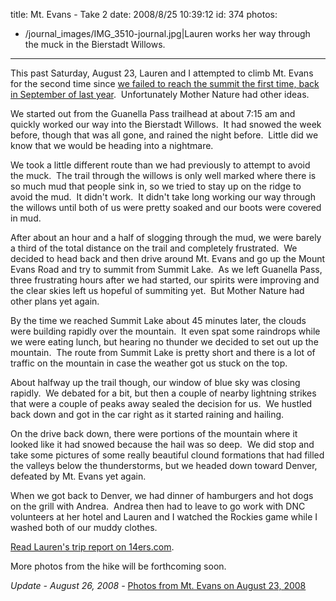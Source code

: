 title: Mt. Evans - Take 2
date: 2008/8/25 10:39:12
id: 374
photos:
- /journal_images/IMG_3510-journal.jpg|Lauren works her way through the muck in the Bierstadt Willows.
---
This past Saturday, August 23, Lauren and I attempted to climb Mt. Evans for the second time since [we failed to reach the summit the first time, back in September of last year](/Blog.aspx?ID=296).  Unfortunately Mother Nature had other ideas.

We started out from the Guanella Pass trailhead at about 7:15 am and quickly worked our way into the Bierstadt Willows.  It had snowed the week before, though that was all gone, and rained the night before.  Little did we know that we would be heading into a nightmare.

We took a little different route than we had previously to attempt to avoid the muck.  The trail through the willows is only well marked where there is so much mud that people sink in, so we tried to stay up on the ridge to avoid the mud.  It didn't work.  It didn't take long working our way through the willows until both of us were pretty soaked and our boots were covered in mud.

After about an hour and a half of slogging through the mud, we were barely a third of the total distance on the trail and completely frustrated.  We decided to head back and then drive around Mt. Evans and go up the Mount Evans Road and try to summit from Summit Lake.  As we left Guanella Pass, three frustrating hours after we had started, our spirits were improving and the clear skies left us hopeful of summiting yet.  But Mother Nature had other plans yet again.

By the time we reached Summit Lake about 45 minutes later, the clouds were building rapidly over the mountain.  It even spat some raindrops while we were eating lunch, but hearing no thunder we decided to set out up the mountain.  The route from Summit Lake is pretty short and there is a lot of traffic on the mountain in case the weather got us stuck on the top.

About halfway up the trail though, our window of blue sky was closing rapidly.  We debated for a bit, but then a couple of nearby lightning strikes that were a couple of peaks away sealed the decision for us.  We hustled back down and got in the car right as it started raining and hailing.

On the drive back down, there were portions of the mountain where it looked like it had snowed because the hail was so deep.  We did stop and take some pictures of some really beautiful clound formations that had filled the valleys below the thunderstorms, but we headed down toward Denver, defeated by Mt. Evans yet again.

When we got back to Denver, we had dinner of hamburgers and hot dogs on the grill with Andrea.  Andrea then had to leave to go work with DNC volunteers at her hotel and Lauren and I watched the Rockies game while I washed both of our muddy clothes.

[Read Lauren's trip report on 14ers.com](http://www.14ers.com/php14ers/tripreport.php?trip=5069&cpgm=tripmain).

More photos from the hike will be forthcoming soon.

_Update - August 26, 2008 -_ [Photos from Mt. Evans on August 23, 2008](/PhotoAlbum.aspx?ID=MTEVANS20080823)